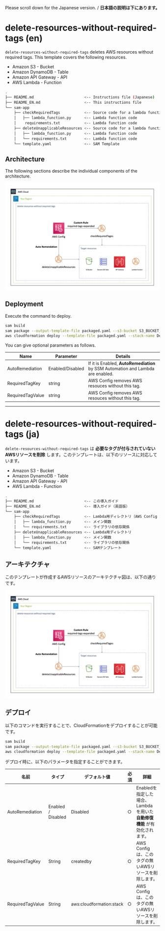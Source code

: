 Please scroll down for the Japanese version. / **日本語の説明は下にあります。**

# delete-resources-without-required-tags (en)

`delete-resources-without-required-tags` deletes AWS resources without required tags. This template covers the following resources.

+ Amazon S3 - Bucket
+ Amazon DynamoDB - Table
+ Amazon API Gateway - API
+ AWS Lambda - Function

```bash
.
├── README.md                       <-- Instructions file (Japanese)
├── README_EN.md                    <-- This instructions file
└── sam-app
    ├── checkRequiredTags           <-- Source code for a lambda function（ **AWS Config Custom Rules** ）
    │   ├── lambda_function.py      <-- Lambda function code
    │    requirements.txt           <-- Lambda function code
    ├── deleteUnapplicableResources <-- Source code for a lambda function
    │   ├── lambda_function.py      <-- Lambda function code
    │   └── requirements.txt        <-- Lambda function code
    └── template.yaml               <-- SAM Template
```

## Architecture

The following sections describe the individual components of the architecture.

![](https://raw.githubusercontent.com/eijikominami/aws-cloudformation-templates/master/images/architecture-delete-resources-without-required-tags.png)

## Deployment

Execute the command to deploy.

```bash
sam build
sam package --output-template-file packaged.yaml --s3-bucket S3_BUCKET_NAME
aws cloudformation deploy --template-file packaged.yaml --stack-name DefaultSecuritySettings-ConfigRules --s3-bucket S3_BUCKET_NAM --capabilities CAPABILITY_NAMED_IAM
```

You can give optional parameters as follows.

| Name | Parameter | Details | 
| --- | --- | --- | 
| AutoRemediation | Enabled/Disabled | If it is Enabled, **AutoRemediation** by SSM Automation and Lambda are enabled. |
| RequiredTagKey | string | AWS Config removes AWS resouces without this tag. |
| RequiredTagValue | string | AWS Config removes AWS resouces without this tag. |

---------------------------------------

# delete-resources-without-required-tags (ja)

``delete-resources-without-required-tags`` は **必要なタグが付与されていないAWSリソースを削除** します。このテンプレートは、以下のリソースに対応しています。

+ Amazon S3 - Bucket
+ Amazon DynamoDB - Table
+ Amazon API Gateway - API
+ AWS Lambda - Function

```bash
.
├── README.md                       <-- この導入ガイド
├── README_EN.md                    <-- 導入ガイド（英語版）
└── sam-app
    ├── checkRequiredTags           <-- Lambda用ディレクトリ（AWS Config カスタムルール）
    │   ├── lambda_function.py      <-- メイン関数
    │   └── requirements.txt        <-- ライブラリの依存関係
    ├── deleteUnapplicableResources <-- Lambda用ディレクトリ
    │   ├── lambda_function.py      <-- メイン関数
    │   └── requirements.txt        <-- ライブラリの依存関係
    └── template.yaml               <-- SAMテンプレート
```

## アーキテクチャ

このテンプレートが作成するAWSリソースのアーキテクチャ図は、以下の通りです。

![](https://raw.githubusercontent.com/eijikominami/aws-cloudformation-templates/master/images/architecture-delete-resources-without-required-tags.png)

## デプロイ

以下のコマンドを実行することで、CloudFormationをデプロイすることが可能です。

```bash
sam build
sam package --output-template-file packaged.yaml --s3-bucket S3_BUCKET_NAME
aws cloudformation deploy --template-file packaged.yaml --stack-name DefaultSecuritySettings-ConfigRules --s3-bucket S3_BUCKET_NAM --capabilities CAPABILITY_NAMED_IAM
```

デプロイ時に、以下のパラメータを指定することができます。

| 名前 | タイプ | デフォルト値 | 必須 | 詳細 |
| --- | --- | --- | --- | --- |
| AutoRemediation | Enabled / Disabled | Disabled | ○ | Enabledを指定した場合、Lambda を用いた **自動修復機能** が有効化されます。 |
| RequiredTagKey | String | createdby | ○ | AWS Configは、このタグの無いAWSリソースを削除します。 |
| RequiredTagValue | String | aws:cloudformation:stack | ○ | AWS Configは、このタグの無いAWSリソースを削除します。 |